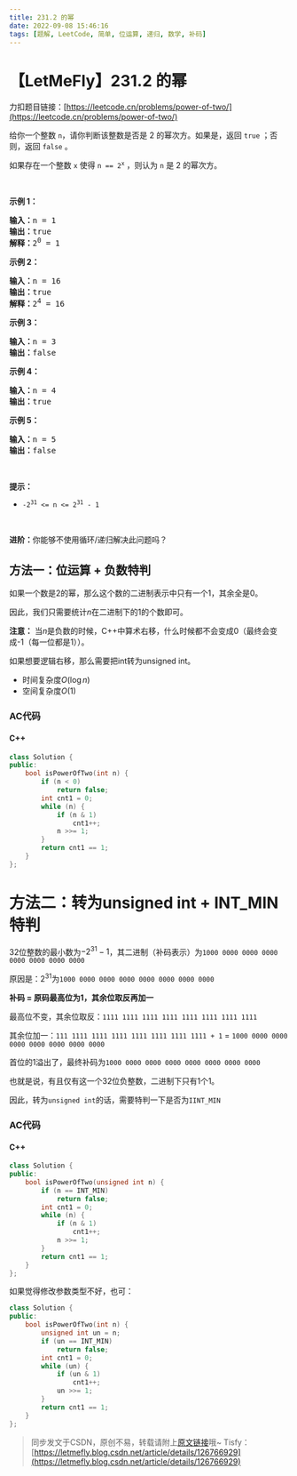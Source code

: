 ```yaml
---
title: 231.2 的幂
date: 2022-09-08 15:46:16
tags: [题解, LeetCode, 简单, 位运算, 递归, 数学, 补码]
---
```


# 【LetMeFly】231.2 的幂

力扣题目链接：[https://leetcode.cn/problems/power-of-two/](https://leetcode.cn/problems/power-of-two/)

<p>给你一个整数 <code>n</code>，请你判断该整数是否是 2 的幂次方。如果是，返回 <code>true</code> ；否则，返回 <code>false</code> 。</p>

<p>如果存在一个整数 <code>x</code> 使得 <code>n == 2<sup>x</sup></code> ，则认为 <code>n</code> 是 2 的幂次方。</p>

<p> </p>

<p><strong>示例 1：</strong></p>

<pre>
<strong>输入：</strong>n = 1
<strong>输出：</strong>true
<strong>解释：</strong>2<sup>0</sup> = 1
</pre>

<p><strong>示例 2：</strong></p>

<pre>
<strong>输入：</strong>n = 16
<strong>输出：</strong>true
<strong>解释：</strong>2<sup>4</sup> = 16
</pre>

<p><strong>示例 3：</strong></p>

<pre>
<strong>输入：</strong>n = 3
<strong>输出：</strong>false
</pre>

<p><strong>示例 4：</strong></p>

<pre>
<strong>输入：</strong>n = 4
<strong>输出：</strong>true
</pre>

<p><strong>示例 5：</strong></p>

<pre>
<strong>输入：</strong>n = 5
<strong>输出：</strong>false
</pre>

<p> </p>

<p><strong>提示：</strong></p>

<ul>
	<li><code>-2<sup>31</sup> <= n <= 2<sup>31</sup> - 1</code></li>
</ul>

<p> </p>

<p><strong>进阶：</strong>你能够不使用循环/递归解决此问题吗？</p>


    
## 方法一：位运算 + 负数特判

如果一个数是2的幂，那么这个数的二进制表示中只有一个1，其余全是0。

因此，我们只需要统计$n$在二进制下的$1$的个数即可。

**注意：** 当$n$是负数的时候，C++中算术右移，什么时候都不会变成0（最终会变成-1（每一位都是1））。

如果想要逻辑右移，那么需要把int转为unsigned int。

+ 时间复杂度$O(\log n)$
+ 空间复杂度$O(1)$

### AC代码

#### C++

```cpp
class Solution {
public:
    bool isPowerOfTwo(int n) {
        if (n < 0)
            return false;
        int cnt1 = 0;
        while (n) {
            if (n & 1)
                cnt1++;
            n >>= 1;
        }
        return cnt1 == 1;
    }
};
```

# 方法二：转为unsigned int + INT_MIN特判

32位整数的最小数为$-2^{31}-1$，其二进制（补码表示）为```1000 0000 0000 0000 0000 0000 0000 0000```

原因是：$2^{31}$为```1000 0000 0000 0000 0000 0000 0000 0000```

**补码 = 原码最高位为1，其余位取反再加一**

最高位不变，其余位取反：```1111 1111 1111 1111 1111 1111 1111 1111```

其余位加一：```111 1111 1111 1111 1111 1111 1111 1111 + 1``` = ```1000 0000 0000 0000 0000 0000 0000 0000```

首位的1溢出了，最终补码为```1000 0000 0000 0000 0000 0000 0000 0000```

也就是说，有且仅有这一个32位负整数，二进制下只有1个1。

因此，转为```unsigned int```的话，需要特判一下是否为```IINT_MIN```

### AC代码

#### C++

```cpp
class Solution {
public:
    bool isPowerOfTwo(unsigned int n) {
        if (n == INT_MIN)
            return false;
        int cnt1 = 0;
        while (n) {
            if (n & 1)
                cnt1++;
            n >>= 1;
        }
        return cnt1 == 1;
    }
};
```

如果觉得修改参数类型不好，也可：

```cpp
class Solution {
public:
    bool isPowerOfTwo(int n) {
		unsigned int un = n;
        if (un == INT_MIN)
            return false;
        int cnt1 = 0;
        while (un) {
            if (un & 1)
                cnt1++;
            un >>= 1;
        }
        return cnt1 == 1;
    }
};
```

> 同步发文于CSDN，原创不易，转载请附上[原文链接](https://blog.tisfy.eu.org/2022/09/08/LeetCode%200231.2%E7%9A%84%E5%B9%82/)哦~
> Tisfy：[https://letmefly.blog.csdn.net/article/details/126766929](https://letmefly.blog.csdn.net/article/details/126766929)
